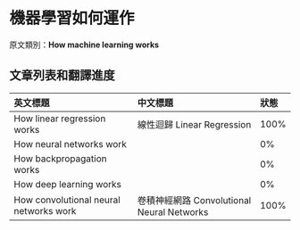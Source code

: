 # 機器學習如何運作

原文類別：**How machine learning works**

## 文章列表和翻譯進度

| 英文標題 | 中文標題 | 狀態 |
| :--- | :--- | :--- |
| How linear regression works | 線性迴歸 Linear Regression | 100% |
| How neural networks work |  | 0% |
| How backpropagation works |  | 0% |
| How deep learning works |  | 0% |
| How convolutional neural networks work | 卷積神經網路 Convolutional Neural Networks | 100% |



